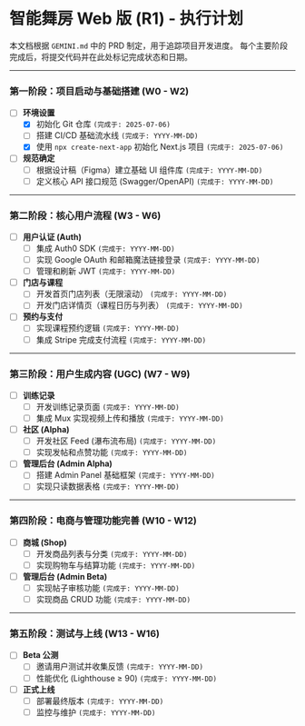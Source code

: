 # 智能舞房 Web 版 (R1) - 执行计划

本文档根据 `GEMINI.md` 中的 PRD 制定，用于追踪项目开发进度。
每个主要阶段完成后，将提交代码并在此处标记完成状态和日期。

---

### 第一阶段：项目启动与基础搭建 (W0 - W2)

- [ ] **环境设置**
    - [x] 初始化 Git 仓库 `(完成于: 2025-07-06)`
    - [ ] 搭建 CI/CD 基础流水线 `(完成于: YYYY-MM-DD)`
    - [x] 使用 `npx create-next-app` 初始化 Next.js 项目 `(完成于: 2025-07-06)`
- [ ] **规范确定**
    - [ ] 根据设计稿（Figma）建立基础 UI 组件库 `(完成于: YYYY-MM-DD)`
    - [ ] 定义核心 API 接口规范 (Swagger/OpenAPI) `(完成于: YYYY-MM-DD)`

---

### 第二阶段：核心用户流程 (W3 - W6)

- [ ] **用户认证 (Auth)**
    - [ ] 集成 Auth0 SDK `(完成于: YYYY-MM-DD)`
    - [ ] 实现 Google OAuth 和邮箱魔法链接登录 `(完成于: YYYY-MM-DD)`
    - [ ] 管理和刷新 JWT `(完成于: YYYY-MM-DD)`
- [ ] **门店与课程**
    - [ ] 开发首页门店列表（无限滚动） `(完成于: YYYY-MM-DD)`
    - [ ] 开发门店详情页（课程日历与列表） `(完成于: YYYY-MM-DD)`
- [ ] **预约与支付**
    - [ ] 实现课程预约逻辑 `(完成于: YYYY-MM-DD)`
    - [ ] 集成 Stripe 完成支付流程 `(完成于: YYYY-MM-DD)`

---

### 第三阶段：用户生成内容 (UGC) (W7 - W9)

- [ ] **训练记录**
    - [ ] 开发训练记录页面 `(完成于: YYYY-MM-DD)`
    - [ ] 集成 Mux 实现视频上传和播放 `(完成于: YYYY-MM-DD)`
- [ ] **社区 (Alpha)**
    - [ ] 开发社区 Feed (瀑布流布局) `(完成于: YYYY-MM-DD)`
    - [ ] 实现发帖和点赞功能 `(完成于: YYYY-MM-DD)`
- [ ] **管理后台 (Admin Alpha)**
    - [ ] 搭建 Admin Panel 基础框架 `(完成于: YYYY-MM-DD)`
    - [ ] 实现只读数据表格 `(完成于: YYYY-MM-DD)`

---

### 第四阶段：电商与管理功能完善 (W10 - W12)

- [ ] **商城 (Shop)**
    - [ ] 开发商品列表与分类 `(完成于: YYYY-MM-DD)`
    - [ ] 实现购物车与结算功能 `(完成于: YYYY-MM-DD)`
- [ ] **管理后台 (Admin Beta)**
    - [ ] 实现帖子审核功能 `(完成于: YYYY-MM-DD)`
    - [ ] 实现商品 CRUD 功能 `(完成于: YYYY-MM-DD)`

---

### 第五阶段：测试与上线 (W13 - W16)

- [ ] **Beta 公测**
    - [ ] 邀请用户测试并收集反馈 `(完成于: YYYY-MM-DD)`
    - [ ] 性能优化 (Lighthouse ≥ 90) `(完成于: YYYY-MM-DD)`
- [ ] **正式上线**
    - [ ] 部署最终版本 `(完成于: YYYY-MM-DD)`
    - [ ] 监控与维护 `(完成于: YYYY-MM-DD)`
